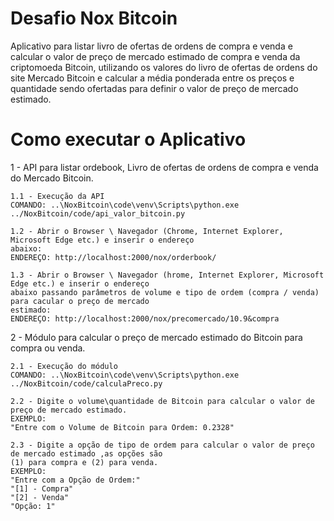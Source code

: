  # Desafio Nox Bitcoin
 Aplicativo para listar livro de ofertas de ordens de compra e venda e calcular o valor de preço de mercado estimado
 de compra e venda da criptomoeda Bitcoin, utilizando os valores do livro de ofertas de ordens do site Mercado Bitcoin 
 e calcular a média ponderada entre os preços e quantidade sendo ofertadas para definir o valor de preço de mercado estimado.

 # Como executar o Aplicativo
  
 1 - API para listar ordebook, Livro de ofertas de ordens de compra e venda do Mercado Bitcoin.
 
	1.1 - Execução da API
	COMANDO: ..\NoxBitcoin\code\venv\Scripts\python.exe ../NoxBitcoin/code/api_valor_bitcoin.py
	
	1.2 - Abrir o Browser \ Navegador (Chrome, Internet Explorer, Microsoft Edge etc.) e inserir o endereço
	abaixo:
	ENDEREÇO: http://localhost:2000/nox/orderbook/
	
	1.3 - Abrir o Browser \ Navegador (hrome, Internet Explorer, Microsoft Edge etc.) e inserir o endereço 
	abaixo passando	parâmetros de volume e tipo de ordem (compra / venda) para cacular o preço de mercado
	estimado:
	ENDEREÇO: http://localhost:2000/nox/precomercado/10.9&compra
		
 2 - Módulo para calcular o preço de mercado estimado do Bitcoin para compra ou venda.
 
 	2.1 - Execução do módulo
	COMANDO: ..\NoxBitcoin\code\venv\Scripts\python.exe ../NoxBitcoin/code/calculaPreco.py
	
 	2.2 - Digite o volume\quantidade de Bitcoin para calcular o valor de preço de mercado estimado.
	EXEMPLO: 
	"Entre com o Volume de Bitcoin para Ordem: 0.2328"
	
 	2.3 - Digite a opção de tipo de ordem para calcular o valor de preço de mercado estimado ,as opções são 
	(1) para compra e (2) para venda.
	EXEMPLO:
	"Entre com a Opção de Ordem:"
	"[1] - Compra"
	"[2] - Venda"
	"Opção: 1" 
